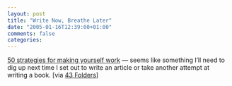 ```yaml
---
layout: post
title: "Write Now, Breathe Later"
date: "2005-01-16T12:39:00+01:00"
comments: false
categories: 
---
```


<p><a href="http://sfwa.org/writing/strategies.html">50 strategies for making yourself work</a> &#8212; seems like something I&#8217;ll need to dig up next time I set out to write an article or take another attempt at writing a book. [via <a href="http://feeds.feedburner.com/43Folders?m=137">43 Folders</a>]</p>


